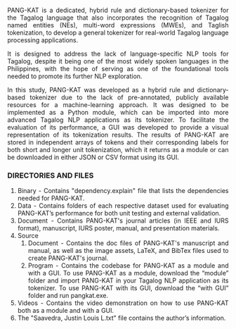 <div align="justify">

PANG-KAT is a dedicated, hybrid rule and dictionary-based tokenizer for the Tagalog language that also incorporates the recognition of Tagalog named entities (NEs), multi-word expressions (MWEs), and Taglish tokenization, to develop a general tokenizer for real-world Tagalog language processing applications. 

It is designed to address the lack of language-specific NLP tools for Tagalog, despite it being one of the most widely spoken languages in the Philippines, with the hope of serving as one of the foundational tools needed to promote its further NLP exploration. 

In this study, PANG-KAT was developed as a hybrid rule and dictionary-based tokenizer due to the lack of pre-annotated, publicly available resources for a machine-learning approach. It was designed to be implemented as a Python module, which can be imported into more advanced Tagalog NLP applications as its tokenizer. To facilitate the evaluation of its performance, a GUI was developed to provide a visual representation of its tokenization results. The results of PANG-KAT are stored in independent arrays of tokens and their corresponding labels for both short and longer unit tokenization, which it returns as a module or can be downloaded in either JSON or CSV format using its GUI.

<h3> DIRECTORIES AND FILES </h3>

<ol>
  <li>Binary - Contains "dependency.explain" file that lists the dependencies needed for PANG-KAT.</li>
  <li>Data - Contains folders of each respective dataset used for evaluating PANG-KAT’s performance for both unit testing and external validation.</li>
  <li>Document - Contains PANG-KAT's journal articles (in IEEE and IURS format), manuscript, IURS poster, manual, and presentation materials.</li>
  <li>
    Source
    <ol>
      <li>Document - Contains the doc files of PANG-KAT's manuscript and manual, as well as the image assets, LaTeX, and BibTex files used to create PANG-KAT's journal.</li>
      <li>Program - Contains the codebase for PANG-KAT as a module and with a GUI. To use PANG-KAT as a module, download the “module” folder and import PANG-KAT in your Tagalog NLP application as its tokenizer. To use PANG-KAT with its GUI, download the “with GUI” folder and run pangkat.exe.</li>
    </ol>
  </li>
  <li>Videos - Contains the video demonstration on how to use PANG-KAT both as a module and with a GUI.</li>
  <li>The "Saavedra, Justin Louis L.txt" file contains the author’s information. </li>
</ol>

</div>
